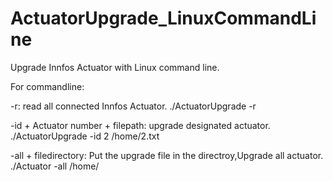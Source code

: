 # ActuatorUpgrade_LinuxCommandLine
Upgrade Innfos Actuator with Linux command line.

For commandline: 

-r: read all connected Innfos Actuator. 
./ActuatorUpgrade -r

-id + Actuator number + filepath: upgrade designated actuator.
./ActuatorUpgrade -id 2 /home/2.txt

-all + filedirectory: Put the upgrade file in the directroy,Upgrade all actuator.
./Actuator -all /home/  
